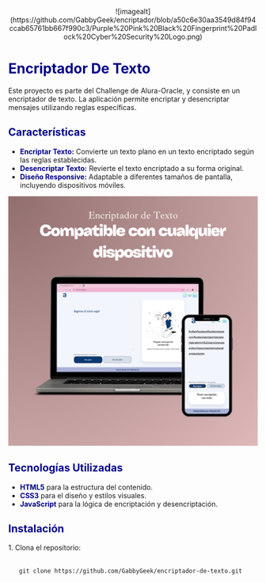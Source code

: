 <p align="center">
   ![imagealt](https://github.com/GabbyGeek/encriptador/blob/a50c6e30aa3549d84f94ccab65761bb667f990c3/Purple%20Pink%20Black%20Fingerprint%20Padlock%20Cyber%20Security%20Logo.png)
</p>

<h1 style="color:darkblue;">Encriptador De Texto</h1>
<p>
Este proyecto es parte del Challenge de Alura-Oracle, y consiste en un encriptador de texto. 
La aplicación permite encriptar y desencriptar mensajes utilizando reglas específicas.
</p>

<h2 style="color:darkblue;">Características</h2>
<ul>
<li><strong style="color:darkblue;">Encriptar Texto:</strong> Convierte un texto plano en un texto encriptado según las reglas establecidas.</li>
<li><strong style="color:darkblue;">Desencriptar Texto:</strong> Revierte el texto encriptado a su forma original.</li>
<li><strong style="color:darkblue;">Diseño Responsive:</strong> Adaptable a diferentes tamaños de pantalla, incluyendo dispositivos móviles.</li>
</ul>

![imagealt](https://github.com/GabbyGeek/encriptador/blob/a50c6e30aa3549d84f94ccab65761bb667f990c3/Pink%20minimal%20new%20website%20instagram%20post.png)

<h2 style="color:darkblue;">Tecnologías Utilizadas</h2>
<ul>
<li><strong style="color:darkblue;">HTML5</strong> para la estructura del contenido.</li>
<li><strong style="color:darkblue;">CSS3</strong> para el diseño y estilos visuales.</li>
<li><strong style="color:darkblue;">JavaScript</strong> para la lógica de encriptación y desencriptación.</li>
</ul>

<h2 style="color:darkblue;">Instalación</h2>

<p>
1. Clona el repositorio:
   <pre><code>
   git clone https://github.com/GabbyGeek/encriptador-de-texto.git
   </code></pre>
</p>


